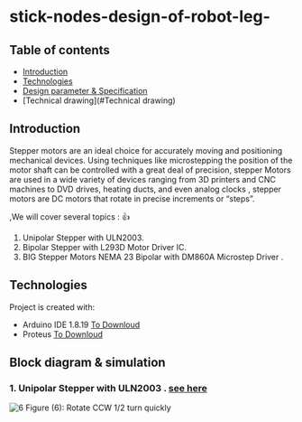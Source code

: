 # stick-nodes-design-of-robot-leg-

## Table of contents
* [Introduction](#Introduction)
* [Technologies](#technologies)
* [Design parameter & Specification ](#Design-parameter-&-Specification)
* [Technical drawing](#Technical drawing)




## Introduction
Stepper motors are an ideal choice for accurately moving and positioning mechanical devices. Using techniques like microstepping the position of the motor shaft can be controlled with a great deal of precision, stepper Motors are used in a wide variety of devices ranging from 3D printers and CNC machines to DVD drives, heating ducts, and even analog clocks , stepper motors are DC motors that rotate in precise increments or “steps”.

  ,We will cover several topics : 👍 


 1. Unipolar Stepper with ULN2003.
 2. Bipolar Stepper with L293D Motor Driver IC.
 3. BIG Stepper Motors NEMA 23 Bipolar with DM860A Microstep Driver . 
  


## Technologies
Project is created with:
* Arduino IDE 1.8.19 [To Downloud](https://www.arduino.cc/en/software)
* Proteus [To Downloud](https://www.labcenter.com/simulation/)
	

     
## Block diagram & simulation
### 1. Unipolar Stepper with ULN2003 . [see here](https://github.com/Wafaa-Almadhoun/Stepper-motor-using-Arduino-UNO-R3-/blob/main/stepper%20using%20ULN2003.pdsprj)

![6](https://user-images.githubusercontent.com/64277741/179309329-1eed85e5-3f0d-48a3-b2be-3d9a40e71869.PNG)
Figure (6): Rotate CCW 1/2 turn quickly
